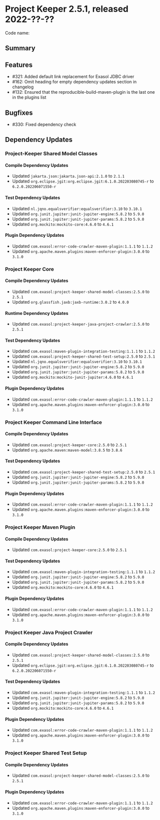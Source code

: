 # Project Keeper 2.5.1, released 2022-??-??

Code name:

## Summary

## Features

* #321: Added default link replacement for Exasol JDBC driver
* #162: Omit heading for empty dependency updates section in changelog
* #132: Ensured that the reproducible-build-maven-plugin is the last one in the plugins list

## Bugfixes

* #330: Fixed dependency check

## Dependency Updates

### Project-Keeper Shared Model Classes

#### Compile Dependency Updates

* Updated `jakarta.json:jakarta.json-api:2.1.0` to `2.1.1`
* Updated `org.eclipse.jgit:org.eclipse.jgit:6.1.0.202203080745-r` to `6.2.0.202206071550-r`

#### Test Dependency Updates

* Updated `nl.jqno.equalsverifier:equalsverifier:3.10` to `3.10.1`
* Updated `org.junit.jupiter:junit-jupiter-engine:5.8.2` to `5.9.0`
* Updated `org.junit.jupiter:junit-jupiter-params:5.8.2` to `5.9.0`
* Updated `org.mockito:mockito-core:4.6.0` to `4.6.1`

#### Plugin Dependency Updates

* Updated `com.exasol:error-code-crawler-maven-plugin:1.1.1` to `1.1.2`
* Updated `org.apache.maven.plugins:maven-enforcer-plugin:3.0.0` to `3.1.0`

### Project Keeper Core

#### Compile Dependency Updates

* Updated `com.exasol:project-keeper-shared-model-classes:2.5.0` to `2.5.1`
* Updated `org.glassfish.jaxb:jaxb-runtime:3.0.2` to `4.0.0`

#### Runtime Dependency Updates

* Updated `com.exasol:project-keeper-java-project-crawler:2.5.0` to `2.5.1`

#### Test Dependency Updates

* Updated `com.exasol:maven-plugin-integration-testing:1.1.1` to `1.1.2`
* Updated `com.exasol:project-keeper-shared-test-setup:2.5.0` to `2.5.1`
* Updated `nl.jqno.equalsverifier:equalsverifier:3.10` to `3.10.1`
* Updated `org.junit.jupiter:junit-jupiter-engine:5.8.2` to `5.9.0`
* Updated `org.junit.jupiter:junit-jupiter-params:5.8.2` to `5.9.0`
* Updated `org.mockito:mockito-junit-jupiter:4.6.0` to `4.6.1`

#### Plugin Dependency Updates

* Updated `com.exasol:error-code-crawler-maven-plugin:1.1.1` to `1.1.2`
* Updated `org.apache.maven.plugins:maven-enforcer-plugin:3.0.0` to `3.1.0`

### Project Keeper Command Line Interface

#### Compile Dependency Updates

* Updated `com.exasol:project-keeper-core:2.5.0` to `2.5.1`
* Updated `org.apache.maven:maven-model:3.8.5` to `3.8.6`

#### Test Dependency Updates

* Updated `com.exasol:project-keeper-shared-test-setup:2.5.0` to `2.5.1`
* Updated `org.junit.jupiter:junit-jupiter-engine:5.8.2` to `5.9.0`
* Updated `org.junit.jupiter:junit-jupiter-params:5.8.2` to `5.9.0`

#### Plugin Dependency Updates

* Updated `com.exasol:error-code-crawler-maven-plugin:1.1.1` to `1.1.2`
* Updated `org.apache.maven.plugins:maven-enforcer-plugin:3.0.0` to `3.1.0`

### Project Keeper Maven Plugin

#### Compile Dependency Updates

* Updated `com.exasol:project-keeper-core:2.5.0` to `2.5.1`

#### Test Dependency Updates

* Updated `com.exasol:maven-plugin-integration-testing:1.1.1` to `1.1.2`
* Updated `org.junit.jupiter:junit-jupiter-engine:5.8.2` to `5.9.0`
* Updated `org.junit.jupiter:junit-jupiter-params:5.8.2` to `5.9.0`
* Updated `org.mockito:mockito-core:4.6.0` to `4.6.1`

#### Plugin Dependency Updates

* Updated `com.exasol:error-code-crawler-maven-plugin:1.1.1` to `1.1.2`
* Updated `org.apache.maven.plugins:maven-enforcer-plugin:3.0.0` to `3.1.0`

### Project Keeper Java Project Crawler

#### Compile Dependency Updates

* Updated `com.exasol:project-keeper-shared-model-classes:2.5.0` to `2.5.1`
* Updated `org.eclipse.jgit:org.eclipse.jgit:6.1.0.202203080745-r` to `6.2.0.202206071550-r`

#### Test Dependency Updates

* Updated `com.exasol:maven-plugin-integration-testing:1.1.1` to `1.1.2`
* Updated `org.junit.jupiter:junit-jupiter-engine:5.8.2` to `5.9.0`
* Updated `org.junit.jupiter:junit-jupiter-params:5.8.2` to `5.9.0`
* Updated `org.mockito:mockito-core:4.6.0` to `4.6.1`

#### Plugin Dependency Updates

* Updated `com.exasol:error-code-crawler-maven-plugin:1.1.1` to `1.1.2`
* Updated `org.apache.maven.plugins:maven-enforcer-plugin:3.0.0` to `3.1.0`

### Project Keeper Shared Test Setup

#### Compile Dependency Updates

* Updated `com.exasol:project-keeper-shared-model-classes:2.5.0` to `2.5.1`

#### Plugin Dependency Updates

* Updated `com.exasol:error-code-crawler-maven-plugin:1.1.1` to `1.1.2`
* Updated `org.apache.maven.plugins:maven-enforcer-plugin:3.0.0` to `3.1.0`
